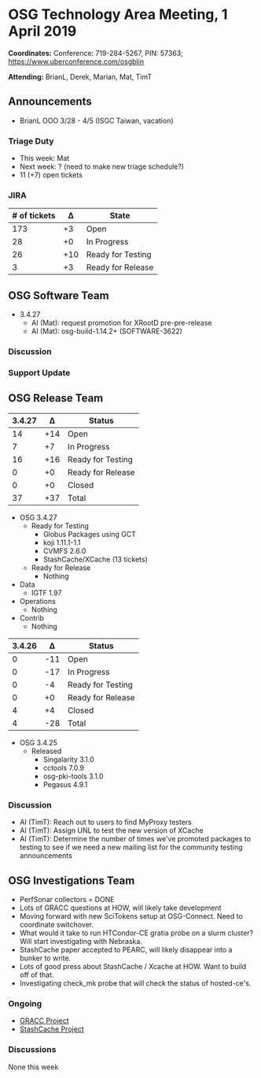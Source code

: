 # OSG Technology Area Meeting, 1 April 2019

**Coordinates:** Conference: 719-284-5267, PIN: 57363; <https://www.uberconference.com/osgblin>

**Attending:** BrianL, Derek, Marian, Mat, TimT


## Announcements

-   BrianL OOO 3/28 - 4/5 (ISGC Taiwan, vacation)


### Triage Duty

-   This week: Mat
-   Next week: ? (need to make new triage schedule?)
-   11 (+7) open tickets


### JIRA

| # of tickets | &Delta; | State             |
|------------- |-------- |------------------ |
| 173          | +3      | Open              |
| 28           | +0      | In Progress       |
| 26           | +10     | Ready for Testing |
| 3            | +3      | Ready for Release |


## OSG Software Team

-   3.4.27  
    -   AI (Mat): request promotion for XRootD pre-pre-release
    -   AI (Mat): osg-build-1.14.2+ (SOFTWARE-3622)


### Discussion


### Support Update


## OSG Release Team

| 3.4.27 | &Delta; | Status            |
|------ |------- |----------------- |
| 14     | +14     | Open              |
| 7      | +7      | In Progress       |
| 16     | +16     | Ready for Testing |
| 0      | +0      | Ready for Release |
| 0      | +0      | Closed            |
| 37     | +37     | Total             |

-   OSG 3.4.27
    -   Ready for Testing  
        -   Globus Packages using GCT
        -   koji 1.11.1-1.1
        -   CVMFS 2.6.0
        -   StashCache/XCache (13 tickets)
    -   Ready for Release  
        -   Nothing
-   Data  
    -   IGTF 1.97
-   Operations  
    -   Nothing
-   Contrib  
    -   Nothing


| 3.4.26 | &Delta; | Status            |
|------ |------- |----------------- |
| 0      | -11     | Open              |
| 0      | -17     | In Progress       |
| 0      | -4      | Ready for Testing |
| 0      | +0      | Ready for Release |
| 4      | +4      | Closed            |
| 4      | -28     | Total             |

-   OSG 3.4.25
    -   Released
        -   Singalarity 3.1.0
        -   cctools 7.0.9
        -   osg-pki-tools 3.1.0
        -   Pegasus 4.9.1


### Discussion

-   AI (TimT): Reach out to users to find MyProxy testers
-   AI (TimT): Assign UNL to test the new version of XCache
-   AI (TimT): Determine the number of times we've promoted packages to testing to see if we need a new mailing list for the community testing announcements


## OSG Investigations Team

-   PerfSonar collectors = DONE
-   Lots of GRACC questions at HOW, will likely take development
-   Moving forward with new SciTokens setup at OSG-Connect.  Need to coordinate switchover.
-   What would it take to run HTCondor-CE gratia probe on a slurm cluster?  Will start investigating with Nebraska.
-   StashCache paper accepted to PEARC, will likely disappear into a bunker to write.
-   Lots of good press about StashCache / Xcache at HOW.  Want to build off of that.
-   Investigating check_mk probe that will check the status of hosted-ce's.


### Ongoing

-   [GRACC Project](https://opensciencegrid.atlassian.net/projects/GRACC)
-   [StashCache Project](http://opensciencegrid.org/docs/data/stashcache/overview/)


### Discussions

None this week
